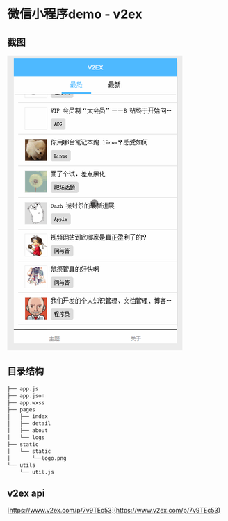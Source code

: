 # 微信小程序demo - v2ex

## 截图
![screenshot](./demo/screenshot.gif)


## 目录结构
```
├── app.js
├── app.json
├── app.wxss
├── pages
│   ├── index
│   ├── detail
│   ├── about
│   └── logs
├── static
│   └── static
│ 		└──logo.png
└── utils
    └── util.js
```

## v2ex api
[https://www.v2ex.com/p/7v9TEc53](https://www.v2ex.com/p/7v9TEc53)




